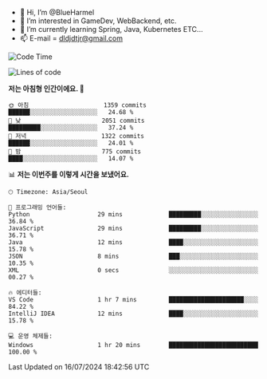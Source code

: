 - 👋 Hi, I’m @BlueHarmel
- 👀 I’m interested in GameDev, WebBackend, etc.
- 🌱 I’m currently learning Spring, Java, Kubernetes ETC...
- 📫 E-mail = dldjdtjr@gmail.com
  <!--START_SECTION:waka-->
![Code Time](http://img.shields.io/badge/Code%20Time-653%20hrs%2020%20mins-blue)

![Lines of code](https://img.shields.io/badge/%EC%A0%80%EB%8A%94%20%EC%97%AC%ED%83%9C%EA%B9%8C%EC%A7%80%20-46.4%20million%20%EC%A4%84%EC%9D%98%20%EC%BD%94%EB%93%9C%EB%A5%BC%20%EC%9E%91%EC%84%B1%ED%96%88%EC%96%B4%EC%9A%94.-blue)

**저는 아침형 인간이에요. 🐤** 

```text
🌞 아침                     1359 commits        ██████░░░░░░░░░░░░░░░░░░░   24.68 % 
🌆 낮　                     2051 commits        █████████░░░░░░░░░░░░░░░░   37.24 % 
🌃 저녁                     1322 commits        ██████░░░░░░░░░░░░░░░░░░░   24.01 % 
🌙 밤　                     775 commits         ████░░░░░░░░░░░░░░░░░░░░░   14.07 % 
```


📊 **저는 이번주를 이렇게 시간을 보냈어요.** 

```text
🕑︎ Timezone: Asia/Seoul

💬 프로그래밍 언어들: 
Python                   29 mins             █████████░░░░░░░░░░░░░░░░   36.84 % 
JavaScript               29 mins             █████████░░░░░░░░░░░░░░░░   36.71 % 
Java                     12 mins             ████░░░░░░░░░░░░░░░░░░░░░   15.78 % 
JSON                     8 mins              ███░░░░░░░░░░░░░░░░░░░░░░   10.35 % 
XML                      0 secs              ░░░░░░░░░░░░░░░░░░░░░░░░░   00.27 % 

🔥 에디터들: 
VS Code                  1 hr 7 mins         █████████████████████░░░░   84.22 % 
IntelliJ IDEA            12 mins             ████░░░░░░░░░░░░░░░░░░░░░   15.78 % 

💻 운영 체제들: 
Windows                  1 hr 20 mins        █████████████████████████   100.00 % 
```


 Last Updated on 16/07/2024 18:42:56 UTC
<!--END_SECTION:waka-->
<!---
BlueHarmel/BlueHarmel is a ✨ special ✨ repository because its `README.md` (this file) appears on your GitHub profile.
You can click the Preview link to take a look at your changes.
--->

